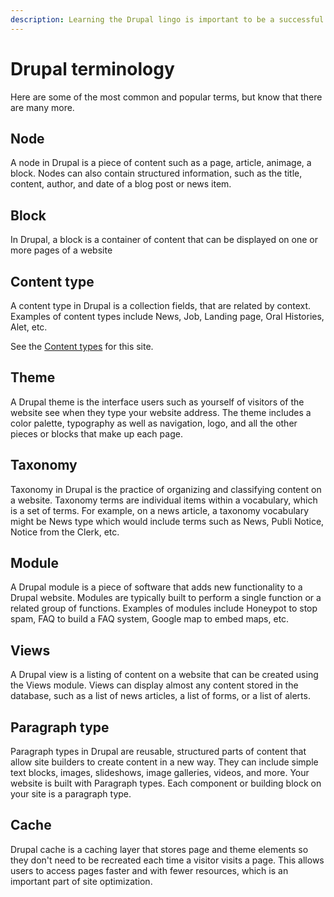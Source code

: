 ```yaml
---
description: Learning the Drupal lingo is important to be a successful content manager.
---
```


# Drupal terminology

Here are some of the most common and popular terms, but know that there are many more.

## Node

A node in Drupal is a piece of content such as a page, article, animage, a block. Nodes can also contain structured information, such as the title, content, author, and date of a blog post or news item.

## Block

In Drupal, a block is a container of content that can be displayed on one or more pages of a website

## Content type

A content type in Drupal is a collection fields, that are related by context. Examples of content types include News, Job, Landing page, Oral Histories, Alet, etc.

See the [Content types](../entities/content-types.md) for this site.

## Theme

A Drupal theme is the interface users such as yourself of visitors of the website see when they type your website address. The theme includes a color palette, typography as well as navigation, logo, and all the other pieces or blocks that make up each page.

## Taxonomy

Taxonomy in Drupal is the practice of organizing and classifying content on a website. Taxonomy terms are individual items within a vocabulary, which is a set of terms. For example, on a news article, a taxonomy vocabulary might be News type which would include terms such as News, Publi Notice, Notice from the Clerk, etc.

## Module

A Drupal module is a piece of software that adds new functionality to a Drupal website. Modules are typically built to perform a single function or a related group of functions. Examples of modules include Honeypot to stop spam, FAQ to build a FAQ system, Google map to embed maps, etc.

## Views

A Drupal view is a listing of content on a website that can be created using the Views module. Views can display almost any content stored in the database, such as a list of news articles, a list of forms, or a list of alerts.

## Paragraph type

Paragraph types in Drupal are reusable, structured parts of content that allow site builders to create content in a new way. They can include simple text blocks, images, slideshows, image galleries, videos, and more. Your website is built with Paragraph types. Each component or building block on your site is a paragraph type.

## Cache

Drupal cache is a caching layer that stores page and theme elements so they don't need to be recreated each time a visitor visits a page. This allows users to access pages faster and with fewer resources, which is an important part of site optimization.
